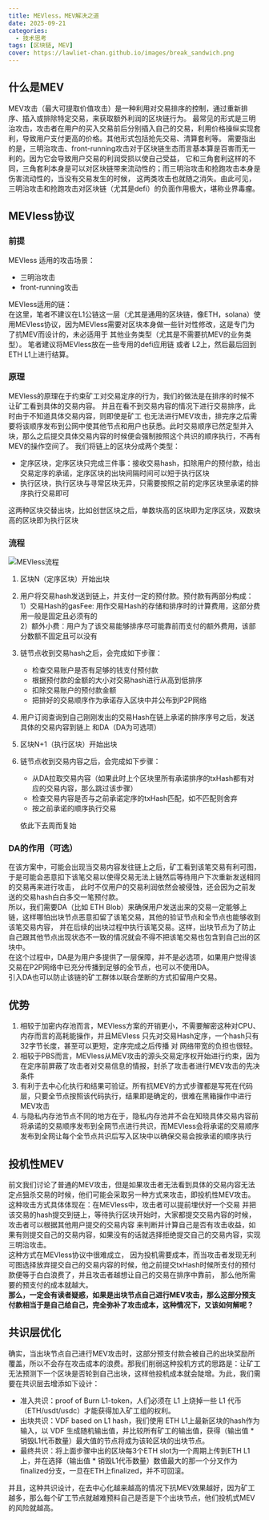 ```yaml
---
title: MEVless，MEV解决之道  
date: 2025-09-21
categories:
  - 技术思考
tags: [区块链, MEV]
cover: https://lawliet-chan.github.io/images/break_sandwich.png
---   
```

## 什么是MEV   
MEV攻击（最大可提取价值攻击）是一种利用对交易排序的控制，通过重新排序、插入或排除特定交易，来获取额外利润的区块链行为。
最常见的形式是三明治攻击，攻击者在用户的买入交易前后分别插入自己的交易，利用价格操纵实现套利，导致用户支付更高的价格。其他形式包括抢先交易、清算套利等。
需要指出的是，三明治攻击、front-running攻击对于区块链生态而言基本算是百害而无一利的。因为它会导致用户交易的利润受损以使自己受益， 
它和三角套利这样的不同，三角套利本身是可以对区块链带来流动性的；而三明治攻击和抢跑攻击本身是伤害流动性的，当没有交易发生的时候，
这两类攻击也就随之消失。由此可见，三明治攻击和抢跑攻击对区块链（尤其是defi）的负面作用极大，堪称业界毒瘤。

## MEVless协议  
### 前提
MEVless 适用的攻击场景：
- 三明治攻击
- front-running攻击   
  
MEVless适用的链：  
在这里，笔者不建议在L1公链这一层（尤其是通用的区块链，像ETH，solana）使用MEVless协议，因为MEVless需要对区块本身做一些针对性修改，这是专门为了抗MEV而设计的，未必适用于
其他业务类型（尤其是不需要抗MEV的业务类型）。 笔者建议将MEVless放在一些专用的defi应用链 或者 L2上，然后最后回到ETH L1上进行结算。

### 原理
MEVless的原理在于约束矿工对交易定序的行为，我们的做法是在排序的时候不让矿工看到具体的交易内容。 并且在看不到交易内容的情况下进行交易排序，此时由于不知道具体交易内容，则即使是矿工
也无法进行MEV攻击，排完序之后需要将该顺序发布到公网中使其他节点和用户也获悉。此时交易顺序已然定型并入块，那么之后提交具体交易内容的时候便会强制按照这个共识的顺序执行，不再有MEV的操作空间了。
我们将链上的区块分成两个类型：
   - 定序区块，定序区块只完成三件事：接收交易hash，扣除用户的预付款，给出交易定序的承诺，定序区块的出块间隔时间可以短于执行区块   
   - 执行区块，执行区块与寻常区块无异，只需要按照之前的定序区块里承诺的排序执行交易即可  

这两种区块交替出块，比如创世区块之后，单数块高的区块即为定序区块，双数块高的区块即为执行区块

### 流程
![MEVless流程](https://lawliet-chan.github.io/images/MEVless.png)
1. 区块N（定序区块）开始出块
2. 用户将交易hash发送到链上，并支付一定的预付款。预付款有两部分构成：  
   1）交易Hash的gasFee:  用作交易Hash的存储和排序时的计算费用，这部分费用一般是固定且必须有的   
   2）额外小费：用户为了该交易能够排序尽可能靠前而支付的额外费用，该部分数额不固定且可以没有   
3. 链节点收到交易hash之后，会完成如下步骤：
   - 检查交易账户是否有足够的钱支付预付款 
   - 根据预付款的金额的大小对交易hash进行从高到低排序
   - 扣除交易账户的预付款金额
   - 把排好的交易顺序作为承诺存入区块中并公布到P2P网络   
4. 用户订阅查询到自己刚刚发出的交易Hash在链上承诺的排序序号之后，发送具体的交易内容到链上 和DA（DA为可选项）  
5. 区块N+1（执行区块）开始出块
6. 链节点收到交易内容之后，会完成如下步骤：
   - 从DA拉取交易内容（如果此时上个区块里所有承诺排序的txHash都有对应的交易内容，那么跳过该步骤）
   - 检查交易内容是否与之前承诺定序的txHash匹配，如不匹配则舍弃
   - 按之前承诺的顺序执行交易   

   依此下去周而复始

### DA的作用（可选）
在该方案中，可能会出现当交易内容发往链上之后，矿工看到该笔交易有利可图，于是可能会恶意扣下该笔交易以使得交易无法上链然后等待用户下次重新发送相同的交易再来进行攻击，
此时不仅用户的交易利润依然会被侵蚀，还会因为之前发送的交易hash白白多交一笔预付款。    
所以，我们需要DA（比如 ETH Blob）来确保用户发送出来的交易一定能够上链，这样哪怕出块节点恶意扣留了该笔交易，其他的验证节点和全节点也能够收到该笔交易内容，
并在后续的出块过程中执行该笔交易。这样，出块节点为了防止自己跟其他节点出现状态不一致的情况就会不得不把该笔交易也包含到自己出的区块中。    
在这个过程中，DA是为用户多提供了一层保障，并不是必选项，如果用户觉得该交易在P2P网络中已充分传播到足够的全节点，也可以不使用DA。  
引入DA也可以防止该链的矿工群体以联合垄断的方式扣留用户交易。

## 优势
   1. 相较于加密内存池而言，MEVless方案的开销更小，不需要解密这种对CPU、内存而言的高耗能操作，并且MEVless
只先对交易Hash定序，一个hash只有32字节长度，甚至可以更短，定序完成之后传播 对 网络带宽的负担也很轻。
   2. 相较于PBS而言，MEVless从MEV攻击的源头交易定序权开始进行约束，因为在定序前屏蔽了攻击者对交易信息的情报，封杀了攻击者进行MEV攻击的先决条件
   3. 有利于去中心化执行和结果可验证。所有抗MEV的方式步骤都是写死在代码层，只要全节点按照该代码执行，结果即是确定的，很难在黑箱操作中进行MEV攻击
   4. 与隐私内存池节点不同的地方在于，隐私内存池并不会在知晓具体交易内容前将承诺的交易顺序发布到全网节点进行共识，而MEVless会将承诺的交易顺序发布到全网让每个全节点共识后写入区块中以确保交易会按承诺的顺序执行

## 投机性MEV
前文我们讨论了普通的MEV攻击，但是如果攻击者无法看到具体的交易内容无法定点狙杀交易的时候，他们可能会采取另一种方式来攻击，即投机性MEV攻击。  
这种攻击方式具体体现在：在MEVless中，攻击者可以提前埋伏好一个交易 并把该交易的hash提交到链上，等待执行区块开始时，大家都提交交易内容的时候，攻击者可以根据其他用户提交的交易内容
来判断并计算自己是否有攻击收益，如果有则提交自己的交易内容，如果没有的话就选择拒绝提交自己的交易内容，实现三明治攻击。   
这种方式在MEVless协议中很难成立， 因为投机需要成本，而当攻击者发现无利可图选择放弃提交自己的交易内容的时候，他之前提交txHash时候所支付的预付款便等于白白浪费了，并且攻击者越想让自己的交易在排序中靠前，
那么他所需要的预支付的成本就越大。   
**那么，一定会有读者疑惑，如果是出块节点自己进行MEV攻击，那么这部分预支付款相当于是自己给自己，完全弥补了攻击成本，这种情况下，又该如何解呢？**  

## 共识层优化  
确实，当出块节点自己进行MEV攻击时，这部分预支付款会被自己的出块奖励所覆盖，所以不会存在攻击成本的浪费。那我们削弱这种投机方式的思路是：让矿工无法预测下一个区块是否轮到自己出块，这样他投机成本就会陡增。为此，我们需要在共识层去增添如下设计：  
- 准入共识：proof of Burn L1-token，人们必须在 L1 上烧掉一些 L1 代币（ETH/usdt/usdc）才能获得加入矿工组的权利。
- 出块共识：VDF based on L1 hash，我们使用 ETH L1上最新区块的hash作为输入，以 VDF 生成随机输出值，并比较所有矿工的输出值，获得（输出值 * 销毁L1代币数量）最大值的节点将成为该轮区块的出块节点。
- 最终共识：将上面步骤中出的区块每3个ETH slot为一个周期上传到ETH L1上，并在选择（输出值 * 销毁L1代币数量）数值最大的那一个分叉作为finalized分支，一旦在ETH上finalized，并不可回滚。

并且，这种共识设计，在去中心化越来越高的情况下抗MEV效果越好，因为矿工越多，那么每个矿工节点就越难预料自己是否是下个出块节点，他们投机式MEV的风险就越高。